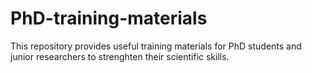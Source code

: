 # PhD-training-materials
This repository provides useful training materials for PhD students and junior researchers to strenghten their scientific skills. 
